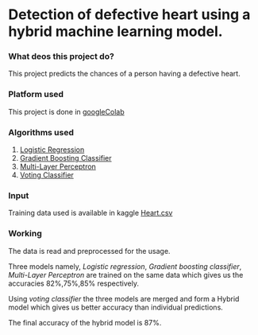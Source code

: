 # Detection of defective heart using a hybrid machine learning model.
### What deos this project do?
This project predicts the chances of a person having a defective heart.
### Platform used
This project is done in [googleColab]
### Algorithms used
1. [Logistic Regression]
2. [Gradient Boosting Classifier]
3. [Multi-Layer Perceptron]
4. [Voting Classifier]
### Input
Training data used is available in kaggle [Heart.csv]

### Working
The data is read and preprocessed for the usage.

Three models namely, _Logistic regression_, _Gradient boosting classifier_, _Multi-Layer Perceptron_ are trained on the same data which gives us the accuracies 82%,75%,85% respectively.

Using _voting classifier_ the three models are merged and form a Hybrid model which gives us better accuracy than individual predictions.

The final accuracy of the hybrid model is 87%.



[//]:#
[googleColab]:<https://research.google.com/colaboratory/>
[Heart.csv]:<https://www.kaggle.com/zhaoyingzhu/heartcsv>
[Logistic Regression]:<https://scikit-learn.org/stable/modules/generated/sklearn.linear_model.LogisticRegression.html>
[Gradient Boosting Classifier]:<https://www.google.com/url?sa=t&rct=j&q=&esrc=s&source=web&cd=&cad=rja&uact=8&ved=2ahUKEwjhxfD41ov2AhXM4zgGHVPZA78QFnoECDgQAQ&url=http%3A%2F%2Fscikit-learn.org%2Fstable%2Fmodules%2Fgenerated%2Fsklearn.ensemble.GradientBoostingClassifier.html&usg=AOvVaw2Di5F4WfMEDdgwCFwiB_zU>
[Multi-Layer Perceptron]:<https://scikit-learn.org/stable/modules/generated/sklearn.neural_network.MLPClassifier.html>
[Voting Classifier]:<https://scikit-learn.org/stable/modules/generated/sklearn.ensemble.VotingClassifier.html>
